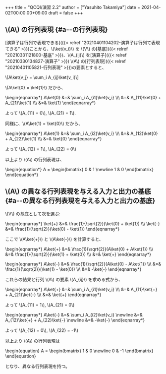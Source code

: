 +++
title = "QCQI/演習 2.2"
author = ["Yasuhito Takamiya"]
date = 2021-04-02T00:00:00+09:00
draft = false
+++

## \\(A\\) の行列表現 {#a--の行列表現}

[演算子は行列で表現できる]({{< relref "20210401104202-演算子は行列て表現てきる" >}})ことから、\\(\ket{v\_i}\\) を \\(V\\) の[基底]({{< relref "20210331121800-基底" >}})、\\(A\_{ij}\\) を[演算子]({{< relref "20210330134827-演算子" >}}) \\(A\\) の[行列表現]({{< relref "20210401105821-行列表現" >}})の要素とすると、

\\[A\ket{v\_j} = \sum\_i A\_{ij}\ket{v\_i}\\]

\\(A\ket{0} = \ket{1}\\) だから、

\begin{eqnarray\*}
  A\ket{0} &=& \sum\_i A\_{i1}\ket{v\_i} \\\\\\
    &=& A\_{11}\ket{0} + A\_{21}\ket{1} \\\\\\
    &=& \ket{1}
\end{eqnarray\*}

よって \\(A\_{11} = 0\\), \\(A\_{21} = 1\\).

同様に、\\(A\ket{1} = \ket{0}\\) だから、

\begin{eqnarray\*}
  A\ket{1} &=& \sum\_i A\_{i2}\ket{v\_i} \\\\\\
    &=& A\_{12}\ket{0} + A\_{22}\ket{1} \\\\\\
    &=& \ket{0}
\end{eqnarray\*}

よって \\(A\_{12} = 1\\), \\(A\_{22} = 0\\)

以上より \\(A\\) の行列表現は、

\begin{equation\*}
  A = \begin{bmatrix}
    0 & 1 \newline
    1 & 0
  \end{bmatrix}
\end{equation\*}


## \\(A\\) の異なる行列表現を与える入力と出力の基底 {#a--の異なる行列表現を与える入力と出力の基底}

\\(V\\) の基底として次を選ぶ:

\begin{eqnarray\*}
  \ket{+} &=& \frac{1}{\sqrt{2}}(\ket{0} + \ket{1}) \\\\\\
  \ket{-} &=& \frac{1}{\sqrt{2}}(\ket{0} - \ket{1})
\end{eqnarray\*}

ここで \\(A\ket{+}\\) と \\(A\ket{-}\\) を計算すると、

\begin{eqnarray\*}
  A\ket{+} &=& \frac{1}{\sqrt{2}}(A\ket{0} + A\ket{1}) \\\\\\
   &=& \frac{1}{\sqrt{2}}(\ket{1} + \ket{0}) \\\\\\
   &=& \ket{+}
\end{eqnarray\*}

\begin{eqnarray\*}
  A\ket{-} &=& \frac{1}{\sqrt{2}}(A\ket{0} - A\ket{1}) \\\\\\
             &=& \frac{1}{\sqrt{2}}(\ket{1} - \ket{0}) \\\\\\
             &=& -\ket{-}
\end{eqnarray\*}

これらの結果と行列 \\(A\\) の要素 \\(A\_{ij}\\) を求める式から、

\begin{eqnarray\*}
  A\ket{+} &=& \sum\_i A\_{i1}\ket{v\_i} \\\\\\
    &=& A\_{11}\ket{+} + A\_{21}\ket{-} \\\\\\
    &=& \ket{+}
\end{eqnarray\*}

よって \\(A\_{11} = 1\\), \\(A\_{21} = 0\\)

\begin{eqnarray\*}
  A\ket{-} &=& \sum\_i A\_{i2}\ket{v\_i} \newline
    &=& A\_{12}\ket{+} + A\_{22}\ket{-} \newline
    &=& -\ket{-}
\end{eqnarray\*}

よって \\(A\_{12} = 0\\), \\(A\_{22} = -1\\)

以上より \\(A\\) の行列表現は

\begin{equation}
  A = \begin{bmatrix}
    1 & 0 \newline
    0 & -1
  \end{bmatrix}
\end{equation}

となり、異なる行列表現を持つ。
